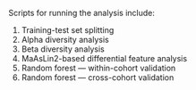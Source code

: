 Scripts for running the analysis include:
1) Training-test set splitting
2) Alpha diversity analysis
3) Beta diversity analysis
4) MaAsLin2-based differential feature analysis
5) Random forest — within-cohort validation
6) Random forest — cross-cohort validation
